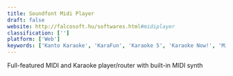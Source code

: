 ```yaml
---
title: Soundfont Midi Player
draft: false 
website: http://falcosoft.hu/softwares.html#midiplayer
classification: ['']
platform: ['Web']
keywords: ['Kanto Karaoke', 'KaraFun', 'Karaoke 5', 'Karaoke Now!', 'MidiCo Karaoke', 'Midica', 'Online Karaoke Pro', 'PyKaraoke', 'Red Karaoke', 'SingPlus', 'UltraStar Deluxe', 'cantafacil', 'cante!', 'capella melody trainer', 'capella playAlong', 'iSing']
---
```

Full-featured MIDI and Karaoke player/router with built-in MIDI synth